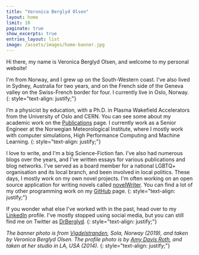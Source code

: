 ```yaml
---
title: "Veronica Berglyd Olsen"
layout: home
limit: 10
paginate: true
show_excerpts: true
entries_layout: list
image: /assets/images/home-banner.jpg
---
```


Hi there, my name is Veronica Berglyd Olsen, and welcome to my personal website!

I'm from Norway, and I grew up on the South-Western coast.
I've also lived in Sydney, Australia for two years, and on the French side of the Geneva valley on the Swiss-French border for four.
I currently live in Oslo, Norway.
{: style="text-align: justify;"}

I’m a physicist by education, with a Ph.D. in Plasma Wakefield Accelerators from the University of Oslo and CERN.
You can see some about my academic work on the [Publications](/publications/) page.
I currently work as a Senior Engineer at the Norwegian Meteorological Institute, where I mostly work with computer simulations, High Performance Computing and Machine Learning.
{: style="text-align: justify;"}

I love to write, and I'm a big Science-Fiction fan.
I’ve also had numerous blogs over the years, and I’ve written essays for various publications and blog networks.
I've served as a board member for a national LGBTQ+ organisation and its local branch, and been involved in local politics.
These days, I mostly work on my own novel projects.
I'm often working on an open source application for writing novels called [novelWriter](https://github.com/vkbo/novelWriter).
You can find a lot of my other programming work on my [GitHub](https://github.com/vkbo) page.
{: style="text-align: justify;"}

If you wonder what else I've worked with in the past, head over to my [LinkedIn](https://www.linkedin.com/in/veronicakbolsen) profile.
I've mostly stopped using social media, but you can still find me on Twitter as [DrBerglyd](https://twitter.com/DrBerglyd).
{: style="text-align: justify;"}

_The banner photo is from [Vigdelstranden](https://www.google.com/maps/place/58%C2%B051'37.0%22N+5%C2%B033'33.5%22E/), Sola, Norway (2019), and taken by Veronica Berglyd Olsen._
_The profile photo is by [Amy Davis Roth](https://surlyramics.com), and taken at her studio in LA, USA (2014)._
{: style="text-align: justify;"}
